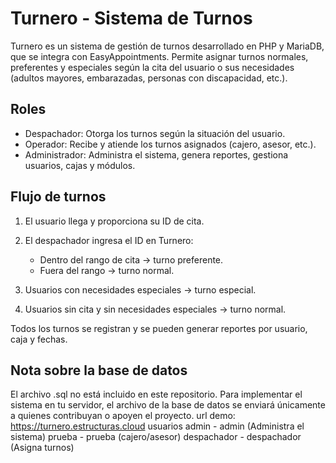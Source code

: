 # Turnero - Sistema de Turnos

Turnero es un sistema de gestión de turnos desarrollado en PHP y MariaDB, que se integra con EasyAppointments. Permite asignar turnos normales, preferentes y especiales según la cita del usuario o sus necesidades (adultos mayores, embarazadas, personas con discapacidad, etc.).

## Roles

* Despachador: Otorga los turnos según la situación del usuario.
* Operador: Recibe y atiende los turnos asignados (cajero, asesor, etc.).
* Administrador: Administra el sistema, genera reportes, gestiona usuarios, cajas y módulos.

## Flujo de turnos

1. El usuario llega y proporciona su ID de cita.
2. El despachador ingresa el ID en Turnero:

   * Dentro del rango de cita → turno preferente.
   * Fuera del rango → turno normal.
3. Usuarios con necesidades especiales → turno especial.
4. Usuarios sin cita y sin necesidades especiales → turno normal.

Todos los turnos se registran y se pueden generar reportes por usuario, caja y fechas.

## Nota sobre la base de datos

El archivo .sql no está incluido en este repositorio. Para implementar el sistema en tu servidor, el archivo de la base de datos se enviará únicamente a quienes contribuyan o apoyen el proyecto.
url demo: https://turnero.estructuras.cloud 
usuarios
admin - admin (Administra el sistema)
prueba - prueba (cajero/asesor)
despachador - despachador (Asigna turnos)
